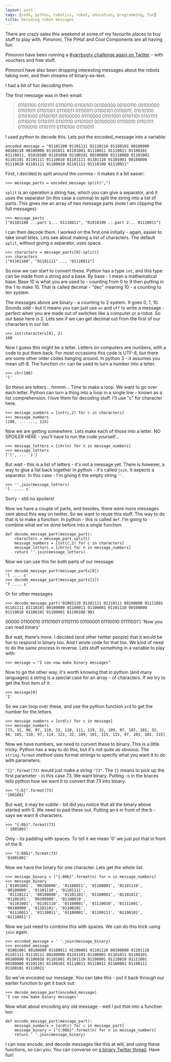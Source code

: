 ```yaml
---
layout: post
tags: [code, python, robotics, robot, education, programming, fun]
title: Decoding robot messages
---
```

There are crazy sales this weekend at some of my favourite places to buy stuff to play with. Pimoroni, The PiHut and Cool Components are all having fun.

Pimoroni have been running a [#yarrbooty challenge again on Twitter](https://twitter.com/search?q=%23yarrbooty&src=typd) - with vouchers and free stuff.

Pimoroni have also been dropping interesting messages about the robots taking over, and then streams of binary-as-text.

I had a bit of fun decoding them.

The first message was in their email:

> 01101100 01101111 01110110 01100101 00100000 00100110 00100000 01101011 01101001 01110011 01110011 01100101 01110011,
> 01010100 01101000 01100101 00100000 01110000 01101001 01101101 01101111 01110010 01101111 01101110 01101001 00100000 01110010 01101111 01100010 01101111 01110100 01110011

I used python to decode this. Lets put the encoded_message into a variable:

    encoded_message = "01101100 01101111 01110110 01100101 00100000 00100110 00100000 01101011 01101001 01110011 01110011 01100101 01110011, 01010100 01101000 01100101 00100000 01110000 01101001 01101101 01101111 01110010 01101111 01101110 01101001 00100000 01110010 01101111 01100010 01101111 01110100 01110011"

First, I decided to split around the comma - it makes it a bit easier:

    >>> message_parts = encoded_message.split(",")

```split``` is an operation a string has, which you can give a separator, and it uses the separator (in this case a comma) to split the string into a list of parts.
This gives me an array of two message parts  (note I am clipping the full messages):

    >>> message_parts
    ["01101100 ...part 1... 01110011", "01010100 ...part 2... 01110011"]

I can then decode them. I worked on the first one initially - again, easier to take small bites. Lets see about making a list of characters. The default ```split```, without giving a separator, uses space.

    >>> characters = message_parts[0].split()
    >>> characters
    ["01101100", "01101111"..., "01110011"]

So now we can start to convert these. Python has a type ```int```, and this type can be made from a string and a base. By base - I mean a mathematical base. Base 10 is what you are used to - counting from 0 to 9 then putting in the 1 to make 10. That is called decimal - "dec" meaning 10 - a counting to ten system

The messages above are binary - a counting to 2 system. It goes 0, 1, 10. Sounds odd - but it means you can just use ```on``` and ```off``` to write a message - perfect when you are made out of switches like a computer or a robot. So our base here is 2. Lets see if we can get decimal out from the first of our characters in our list:

    >>> int(characters[0], 2)
    108

Now I guess this might be a letter. Letters on computers are numbers, with a code to put them back. For most occasions this code is UTF-8, but there are some other older codes hanging around. In python 3 - it assumes you mean utf-8. The function ```chr``` can be used to turn a number into a letter.

    >>> chr(108)
    'l'

So these are letters... hmmm... Time to make a loop. We want to go over each letter. Python can turn a thing into a loop in a single line - known as a list comprehension. I love them for decoding stuff. I'll use "c" for character here.

    >>> message_numbers = [int(c,2) for c in characters]
    >>> message_numbers
    [108, ... ..., 115]

Now we are getting somewhere. Lets make each of those into a letter. NO SPOILER HERE - you'll have to run the code yourself...

    >>> message_letters = [chr(n) for n in message_numbers]
    >>> message_letters
    ['l', ... 's']

But wait - this is a list of letters - it's not a message yet. There is however, a way to glue a list back together in python - it's called ```join```. It expects a separator. In this case - I'm giving it the empty string ```''```.

    >>> ''.join(message_letters)
    'l ..... s'

Sorry - still no spoilers!

Now we have a couple of parts, and besides, there were more messages sent about this way on twitter. So we want to reuse this stuff. The way to do that is to make a function. In python - this is called   ```def```. I'm going to combine what we've done before into a single function:

    def decode_message_part(message_part):
        characters = message_part.split()
        message_numbers = [int(c,2) for c in characters]
        message_letters = [chr(n) for n in message_numbers]
        return ''.join(message_letters)

Now we can use this for both parts of our message:

    >>> decode_message_part(message_parts[0])
    'l .... s'
    >>> decode_message_part(message_parts[1])
    'T .... s'

Or for other messages

    >>> decode_message_part('01001110 01101111 01110111 00100000 01111001 01101111 01110101 00100000 01100011 01100001 01101110 00100000 01110010 01100101 01100001 01100100 001
00000 01100010 01101001 01101110 01100001 01110010 01111001')
    'Now you can read binary'

But wait, there's more. I decided (and other twitter people) that it would be fun to respond in binary too. And I wrote code for that too. We kind of need to do the same process in reverse. Lets stuff something in a variable to play with:

    >>> message = "I can now make binary messages"

Now to go the other way, it's worth knowing that in python (and many languages) a string is a special case for an array - of characters. If we try to get the first item of it:

    >>> message[0]
    'I'

So we can loop over these, and use the python function ```ord``` to get the number for the letters.

    >>> message_numbers = [ord(c) for c in message]
    >>> message_numbers
    [73, 32, 99, 97, 110, 32, 110, 111, 119, 32, 109, 97, 107, 101, 32, 98, 105, 110, 97, 114, 121, 32, 109, 101, 115, 115, 97, 103, 101, 115]

Now we have numbers, we need to convert these to binary. This is a little tricky. Python has a way to do this, but it's not quite as obvious. The ```string.format``` method uses format striings to specify what you want it to do with parameters. 

```"{}".format(73)``` would just make a string ```"73"```. The ```{}``` means to pick up the first parameter - in this case 73.  We want binary. Putting ```:b``` in the braces tells python how we want it to convert that 73 into binary.

    >>> "{:b}".format(73)
    '1001001'

But wait, it may be subtle - bit did you notice that all the binary above started with 0. We need to pad these out. Putting an `8` in front of the b - says we want 8 characters.

    >>> "{:8b}".format(73)
    ' 1001001'

Only - its padding with spaces. To tell it we mean '0' we just put that in front of the 8.

    >>> "{:08b}".format(73)
    '01001001'

Now we have the binary for one character. Lets get the whole list.

    >>> message_binary = ["{:08b}".format(n) for n in message_numbers]
    >>> message_binary
    ['01001001', '00100000', '01100011', '01100001', '01101110', '00100000', '01101110', '01101111',
     '01110111', '00100000', '01101101', '01100001', '01101011', '01100101', '00100000', '01100010',
     '01101001', '01101110', '01100001', '01110010', '01111001', '00100000', '01101101', '01100101',
     '01110011', '01110011', '01100001', '01100111', '01100101', '01110011']

Now we just need to combine this with spaces. We can do this trick using ```join``` again.

    >>> encoded_message = ' '.join(message_binary)
    >>> encoded_message
    '01001001 00100000 01100011 01100001 01101110 00100000 01101110 01101111 01110111 00100000 01101101 01100001 01101011 01100101 00100000 01100010 01101001 01101110 01100001 01110010 01111001 00100000 01101101 01100101 01110011 01110011 01100001 01100111 01100101 01110011'

So we've encoded our message. You can take this - put it back through our earlier function to get it back out:

    >>> decode_message_part(encoded_message)
    'I can now make binary messages'

Now what about encoding any old message - well I put that into a function too:

    def encode_message_part(message_part):
        message_numbers = [ord(c) for c in message_part]
        message_binary = ["{:08b}".format(n) for n in message_numbers]
        return ' '.join(message_binary)

I can now encode, and decode messages like this at will, and using these functions, so can you.
You can converse on [a binary Twitter thread](https://twitter.com/pimoroni/status/933982270230319104). Have fun!
